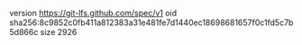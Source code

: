 version https://git-lfs.github.com/spec/v1
oid sha256:8c9852c0fb411a812383a31e481fe7d1440ec18698681657f0c1fd5c7b5d866c
size 2926
